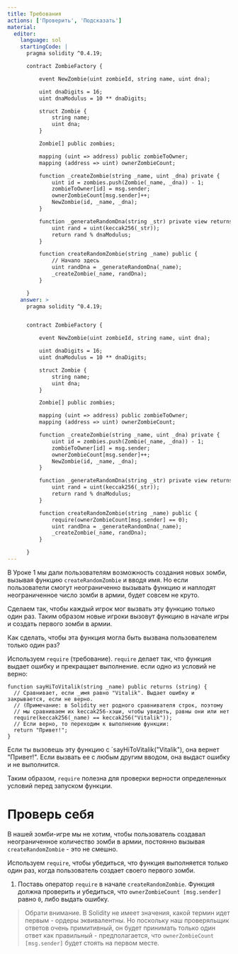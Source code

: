 ```yaml
---
title: Требования
actions: ['Проверить', 'Подсказать']
material:
  editor:
    language: sol
    startingCode: |
      pragma solidity ^0.4.19;

      contract ZombieFactory {

          event NewZombie(uint zombieId, string name, uint dna);

          uint dnaDigits = 16;
          uint dnaModulus = 10 ** dnaDigits;

          struct Zombie {
              string name;
              uint dna;
          }

          Zombie[] public zombies;

          mapping (uint => address) public zombieToOwner;
          mapping (address => uint) ownerZombieCount;

          function _createZombie(string _name, uint _dna) private {
              uint id = zombies.push(Zombie(_name, _dna)) - 1;
              zombieToOwner[id] = msg.sender;
              ownerZombieCount[msg.sender]++;
              NewZombie(id, _name, _dna);
          }

          function _generateRandomDna(string _str) private view returns (uint) {
              uint rand = uint(keccak256(_str));
              return rand % dnaModulus;
          }

          function createRandomZombie(string _name) public {
              // Начало здесь
              uint randDna = _generateRandomDna(_name);
              _createZombie(_name, randDna);
          }

      }
    answer: >
      pragma solidity ^0.4.19;


      contract ZombieFactory {

          event NewZombie(uint zombieId, string name, uint dna);

          uint dnaDigits = 16;
          uint dnaModulus = 10 ** dnaDigits;

          struct Zombie {
              string name;
              uint dna;
          }

          Zombie[] public zombies;

          mapping (uint => address) public zombieToOwner;
          mapping (address => uint) ownerZombieCount;

          function _createZombie(string _name, uint _dna) private {
              uint id = zombies.push(Zombie(_name, _dna)) - 1;
              zombieToOwner[id] = msg.sender;
              ownerZombieCount[msg.sender]++;
              NewZombie(id, _name, _dna);
          }

          function _generateRandomDna(string _str) private view returns (uint) {
              uint rand = uint(keccak256(_str));
              return rand % dnaModulus;
          }

          function createRandomZombie(string _name) public {
              require(ownerZombieCount[msg.sender] == 0);
              uint randDna = _generateRandomDna(_name);
              _createZombie(_name, randDna);
          }

      }
---
```


В Уроке 1 мы дали пользователям возможность создания новых зомби, вызывая функцию `createRandomZombie` и вводя имя. Но если пользователи смогут неограниченно вызывать функцию и наплодят неограниченное число зомби в армии, будет совсем не круто.

Сделаем так, чтобы каждый игрок мог вызвать эту функцию только один раз. Таким образом новые игроки вызовут функцию в начале игры и создать первого зомби в армии.

Как сделать, чтобы эта функция могла быть вызвана пользователем только один раз?

Используем `require` (требование). `require` делает так, что функция выдает ошибку и прекращает выполнение. если одно из условий не верно: 

```
function sayHiToVitalik(string _name) public returns (string) {
  // Сравнивает, если _имя равно "Vitalik". Выдает ошибку и закрывается, если не верно.
  // (Примечание: в Solidity нет родного сравнивателя строк, поэтому
  // мы сравниваем их keccak256-хэши, чтобы увидеть, равны они или нет
  require(keccak256(_name) == keccak256("Vitalik"));
  // Если верно, то переходим к выполнению функции:
  return "Привет!";
}
```

Если ты вызовешь эту функцию с `sayHiToVitalik("Vitalik"), она вернет "Привет!". Если вызвать ее с любым другим вводом, она выдаст ошибку и не выполнится. 

Таким образом, `require` полезна для проверки верности определенных условий перед запуском функции. 

# Проверь себя

В нашей зомби-игре мы не хотим, чтобы пользователь создавал неограниченное количество зомби в  армии, постоянно вызывая `createRandomZombie` - это не смешно.

Используем `require`, чтобы убедиться, что функция выполняется только один раз, когда пользователь создает своего первого зомби.

1. Поставь оператор `require` в начале `createRandomZombie`. Функция должна проверить и убедиться, что `ownerZombieCount [msg.sender]` равно `0`, либо выдать ошибку.

> Обрати внимание. В Solidity не имеет значения, какой термин идет первым - ордеры эквивалентны. Но поскольку наш проверяльщик ответов очень примитивный, он будет принимать только один ответ как правильный - предполагается, что `ownerZombieCount [msg.sender]` будет стоять на первом месте.
